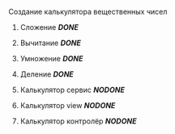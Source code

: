 Создание калькулятора вещественных чисел

1. Сложение **_DONE_**

2. Вычитание **_DONE_**

3. Умножение **_DONE_**

4. Деление **_DONE_**

5. Калькулятор сервис **_NODONE_**

6. Калькулятор view **_NODONE_**

7. Калькулятор контролёр **_NODONE_**
